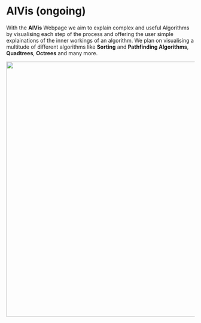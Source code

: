 # AlVis (ongoing)
With the **AlVis** Webpage we aim to explain complex and useful Algorithms by visualising each step of the process and offering the user simple explainations of the inner workings of an algorithm. We plan on visualising a multitude of different algorithms like **Sorting** and **Pathfinding Algorithms**, **Quadtrees**, **Octrees** and many more.

<img src="https://user-images.githubusercontent.com/63166690/168694672-da7a373b-0bf7-42a1-b479-521ff4c4e923.png" width="1000" height="680">


